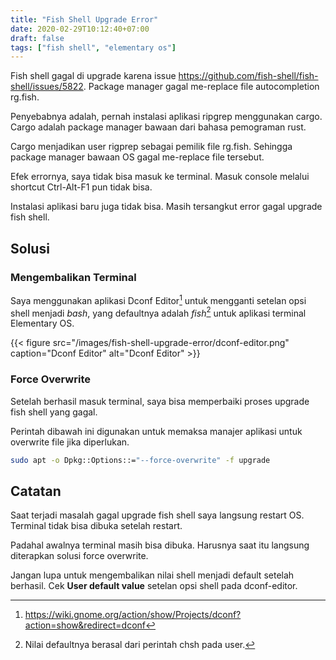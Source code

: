 ```yaml
---
title: "Fish Shell Upgrade Error"
date: 2020-02-29T10:12:40+07:00
draft: false
tags: ["fish shell", "elementary os"]
---
```


Fish shell gagal di upgrade karena issue https://github.com/fish-shell/fish-shell/issues/5822. Package manager gagal me-replace file autocompletion rg.fish. 

Penyebabnya adalah, pernah instalasi aplikasi ripgrep menggunakan cargo. Cargo adalah package manager bawaan dari bahasa pemograman rust. 

Cargo menjadikan user rigprep sebagai pemilik file rg.fish. Sehingga package manager bawaan OS gagal me-replace file tersebut.

Efek errornya, saya tidak bisa masuk ke terminal. Masuk console melalui shortcut Ctrl-Alt-F1 pun tidak bisa.

Instalasi aplikasi baru juga tidak bisa. Masih tersangkut error gagal upgrade fish shell.

## Solusi

### Mengembalikan Terminal

Saya menggunakan aplikasi Dconf Editor[^1] untuk mengganti setelan opsi shell menjadi _bash_, yang defaultnya adalah _fish_[^2] untuk aplikasi terminal Elementary OS. 

[^1]: https://wiki.gnome.org/action/show/Projects/dconf?action=show&redirect=dconf

[^2]: Nilai defaultnya berasal dari perintah chsh pada user.

{{< figure src="/images/fish-shell-upgrade-error/dconf-editor.png" caption="Dconf Editor" alt="Dconf Editor" >}}

### Force Overwrite

Setelah berhasil masuk terminal, saya bisa memperbaiki proses upgrade fish shell yang gagal.

Perintah dibawah ini digunakan untuk memaksa manajer aplikasi untuk overwrite file jika diperlukan.

```bash
sudo apt -o Dpkg::Options::="--force-overwrite" -f upgrade
```

## Catatan

Saat terjadi masalah gagal upgrade fish shell saya langsung restart OS. Terminal tidak bisa dibuka setelah restart.

Padahal awalnya terminal masih bisa dibuka. Harusnya saat itu langsung diterapkan solusi force overwrite.

Jangan lupa untuk mengembalikan nilai shell menjadi default setelah berhasil. Cek **User default value** setelan opsi shell pada dconf-editor.
